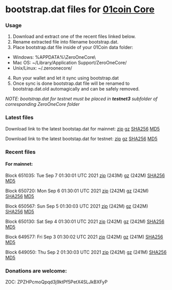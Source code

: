 # bootstrap.dat files for [01coin Core](https://01coin.io)

### Usage

1. Download and extract one of the recent files linked below.
2. Rename extracted file into filename bootstrap.dat.
3. Place bootstrap.dat file inside of your 01Coin data folder:
 - Windows: %APPDATA%\ZeroOneCore\
 - Mac OS: ~/Library/Application Support/ZeroOneCore/
 - Unix/Linux: ~/.zeroonecore/
4. Run your wallet and let it sync using bootstrap.dat
5. Once sync is done bootstrap.dat file will be renamed to bootstrap.dat.old automagically and can be safely removed.

_NOTE: bootstrap.dat for testnet must be placed in **testnet3** subfolder of corresponding ZeroOneCore folder_

### Latest files
Download link to the latest bootstap.dat for mainnet: [zip](https://files.01coin.io/mainnet/bootstrap.dat.zip) [gz](https://files.01coin.io/mainnet/bootstrap.dat.tar.gz) [SHA256](https://files.01coin.io/mainnet/sha256.txt) [MD5](https://files.01coin.io/mainnet/md5.txt)

Download link to the latest bootstap.dat for testnet: [zip](https://files.01coin.io/testnet/bootstrap.dat.zip) [gz](https://files.01coin.io/testnet/bootstrap.dat.tar.gz) [SHA256](https://files.01coin.io/testnet/sha256.txt) [MD5](https://files.01coin.io/testnet/md5.txt)

### Recent files

#### For mainnet:

Block 651035: Tue Sep  7 01:30:01 UTC 2021 [zip](https://files.01coin.io/mainnet/2021-09-07/bootstrap.dat.zip) (243M) [gz](https://files.01coin.io/mainnet/2021-09-07/bootstrap.dat.tar.gz) (242M) [SHA256](https://files.01coin.io/mainnet/2021-09-07/sha256.txt) [MD5](https://files.01coin.io/mainnet/2021-09-07/md5.txt)

Block 650720: Mon Sep  6 01:30:01 UTC 2021 [zip](https://files.01coin.io/mainnet/2021-09-06/bootstrap.dat.zip) (242M) [gz](https://files.01coin.io/mainnet/2021-09-06/bootstrap.dat.tar.gz) (242M) [SHA256](https://files.01coin.io/mainnet/2021-09-06/sha256.txt) [MD5](https://files.01coin.io/mainnet/2021-09-06/md5.txt)

Block 650567: Sun Sep  5 01:30:03 UTC 2021 [zip](https://files.01coin.io/mainnet/2021-09-05/bootstrap.dat.zip) (242M) [gz](https://files.01coin.io/mainnet/2021-09-05/bootstrap.dat.tar.gz) (242M) [SHA256](https://files.01coin.io/mainnet/2021-09-05/sha256.txt) [MD5](https://files.01coin.io/mainnet/2021-09-05/md5.txt)

Block 650130: Sat Sep  4 01:30:01 UTC 2021 [zip](https://files.01coin.io/mainnet/2021-09-04/bootstrap.dat.zip) (242M) [gz](https://files.01coin.io/mainnet/2021-09-04/bootstrap.dat.tar.gz) (242M) [SHA256](https://files.01coin.io/mainnet/2021-09-04/sha256.txt) [MD5](https://files.01coin.io/mainnet/2021-09-04/md5.txt)

Block 649577: Fri Sep  3 01:30:02 UTC 2021 [zip](https://files.01coin.io/mainnet/2021-09-03/bootstrap.dat.zip) (242M) [gz](https://files.01coin.io/mainnet/2021-09-03/bootstrap.dat.tar.gz) (241M) [SHA256](https://files.01coin.io/mainnet/2021-09-03/sha256.txt) [MD5](https://files.01coin.io/mainnet/2021-09-03/md5.txt)

Block 649050: Thu Sep  2 01:30:03 UTC 2021 [zip](https://files.01coin.io/mainnet/2021-09-02/bootstrap.dat.zip) (242M) [gz](https://files.01coin.io/mainnet/2021-09-02/bootstrap.dat.tar.gz) (241M) [SHA256](https://files.01coin.io/mainnet/2021-09-02/sha256.txt) [MD5](https://files.01coin.io/mainnet/2021-09-02/md5.txt)


### Donations are welcome:

ZOC: ZPZHPcmoQpqd3j9ktPf5PetX4SLJkBXFyP
